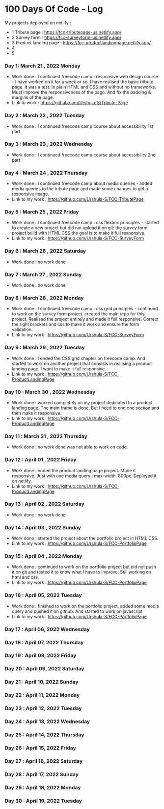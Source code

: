 # 100 Days Of Code - Log

My projects deployed on netlify : 
- 1 Tribute page : https://fcc-tributepage-us.netlify.app/
- 2 Survey form : https://fcc-surveyform-us.netlify.app/
- 3 Product landing page : https://fcc-productlandingpage.netlify.app/
- 4 
- 5 


### Day 1: March 21 , 2022 Monday
- Work done : I continued freecode camp : responsive web design course - I have worked on it for a week or so.  I have realised the basic tribute page. It was a test. In plain HTML and CSS and without no frameworks. Must improve the responsiveness of the page. And fix the padding & margins of the page. 
- Link to work : https://github.com/Urshula-S/Tribute-Page 

### Day 2 : March 22 , 2022 Tuesday
- Work done : I continued freecode camp course about accessibility 1st part

### Day 3 : March 23 , 2022 Wednesday 
- Work done : I continued freecode camp course about accessibility 2nd part

### Day 4 : March 24 , 2022 Thursday
- Work done : I continued freecode camp about media queries - added media queries to the tribute page and made some changes to get a responsive image. 
- Link to my work : https://github.com/Urshula-S/FCC-TributePage

### Day 5 : March 25 , 2022 Friday
- Work done : I continued freecode camp : css flexbox principles - started to create a new project but did not upload it on git: the survey form project.build with HTML CSS the goal is to make it full responsive
- Link to my work : https://github.com/Urshula-S/FCC-SurveyForm

### Day 6 : March 26 , 2022 Saturday
- Work done : no work done
 
### Day 7 : March 27 , 2022 Sunday
- Work done : no work done

### Day 8 : March 28 , 2022 Monday
- Work done : I continued freecode camp : css grid principles - continued to work on the survey form project. created the main repo for this project. Realised the project entirely and made it full responsive. Correct the right brackets and css to make it work and ensure the form validation. 
- Link to my work : https://github.com/Urshula-S/FCC-SurveyForm

### Day 9 : March 29 , 2022 Tuesday
- Work done : I ended the CSS grid chapter on freecode camp. And started to work on another project that consists in realising a product landing page. I want to make it full responsive. 
- Link to my work : https://github.com/Urshula-S/FCC-ProductLandingPage

### Day 10 : March 30 , 2022 Wednesday
- Work done : worked completely on my project dedicated to a product landing page. The main frame is done. But I need to end one section and then make it responsive.
- Link to my work : https://github.com/Urshula-S/FCC-ProductLandingPage

### Day 11 : March 31 , 2022 Thursday
- Work done : no work done was not able to work on code. 

### Day 12 : April 01 , 2022 Friday
- Work done : ended the product landing page project. Made it responsive. Just with one media query : max-width: 800px. Deployed it on netlify. 
- Link to my work : https://github.com/Urshula-S/FCC-ProductLandingPage

### Day 13 : April 02 , 2022 Saturday
- Work done : no work done

### Day 14 : April 03 , 2022 Sunday
- Work done : started the project about the portfolio project in HTML CSS. 
- Link to my work : https://github.com/Urshula-S/FCC-PortfolioPage

### Day 15 : April 04 , 2022 Monday
- Work done : continued to work on the portfolio project but did not push it on git and tested it to know what I have to improve. Still working on html and css.
- Link to my work : https://github.com/Urshula-S/FCC-PortfolioPage

### Day 16 : April 05, 2022 Tuesday
- Work done : finished to work on the portfolio project, added some media query and pushed it on github. And started to work on javascript
- Link to my work : https://github.com/Urshula-S/FCC-PortfolioPage

### Day 17 : April 06, 2022 Wednesday
### Day 18 : April 07, 2022 Thursday
### Day 19 : April 08, 2022 Friday
### Day 20 : April 09, 2022 Saturday
### Day 21 : April 10, 2022 Sunday
### Day 22 : April 11, 2022 Monday
### Day 23 : April 12, 2022 Tuesday
### Day 24 : April 13, 2022 Wednesday
### Day 25 : April 14, 2022 Thursday
### Day 26 : April 15, 2022 Friday
### Day 27 : April 16, 2022 Saturday
### Day 28 : April 17, 2022 Sunday
### Day 29 : April 18, 2022 Monday
### Day 30 : April 19, 2022 Tuesday
